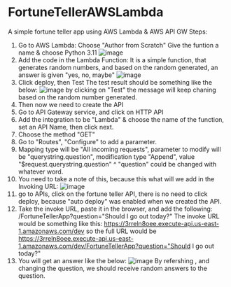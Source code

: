 # FortuneTellerAWSLambda
A simple fortune teller app using AWS Lambda &amp; AWS API GW
Steps:
1) Go to AWS Lambda:
   Choose "Author from Scratch"
   Give the funtion a name & choose Python 3.11
   ![image](https://github.com/SalmaMahfouz/FortuneTellerAWSLambda/assets/56725273/0bdbc517-345e-415b-a0c2-dfecdc9db5e3)
2) Add the code in the Lambda Function:
   It is a simple function, that generates random numbers, and based on the random generated, an answer is given "yes, no, maybe"
   ![image](https://github.com/SalmaMahfouz/FortuneTellerAWSLambda/assets/56725273/c7035709-481f-46eb-ac4f-c9ceb63c2da2)
3) Click deploy, then Test
   The test result should be something like the below:
   ![image](https://github.com/SalmaMahfouz/FortuneTellerAWSLambda/assets/56725273/796e6169-a501-4bfb-a7d7-40033b5811b6)
   by clicking on "Test" the message will keep chaning based on the random number generated.
4) Then now we need to create the API
5) Go to API Gateway service, and click on HTTP API
6) Add the integration to be "Lambda" & choose the name of the function, set an API Name, then click next.
7) Choose the method "GET"
8) Go to "Routes", "Configure" to add a parameter.
9) Mapping type will be "All incoming requests", parameter to modify will be "querystring.question", modification type "Append", value "$request.querystring.question"
    ^ "question" could be changed with whatever word.
10) You need to take a note of this, because this what will we add in the Invoking URL:
    ![image](https://github.com/SalmaMahfouz/FortuneTellerAWSLambda/assets/56725273/b0867c67-ccc3-48b0-916f-29ea21bf5747)
11) go to APIs, click on the fortune teller API, there is no need to click deploy, because "auto deploy" was enabled when we created the API.
12) Take the invoke URL, paste it in the browser, and add the following: /FortuneTellerApp?question="Should I go out today?"
    The invoke URL would be something like this: https://3rreln8oee.execute-api.us-east-1.amazonaws.com/dev
    so the full URL would be https://3rreln8oee.execute-api.us-east-1.amazonaws.com/dev/FortuneTellerApp?question="Should I go out today?"
13) You will get an answer like the below:
    ![image](https://github.com/SalmaMahfouz/FortuneTellerAWSLambda/assets/56725273/0da2728a-7346-4f2e-9b26-e2cee25458ae)
    By refershing , and changing the question, we should receive random answers to the question.



   
   
   
